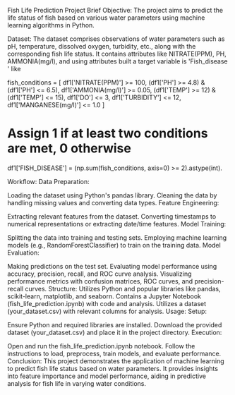 Fish Life Prediction Project Brief
Objective:
The project aims to predict the life status of fish based on various water parameters using machine learning algorithms in Python.

Dataset:
The dataset comprises observations of water parameters such as pH, temperature, dissolved oxygen, turbidity, etc., along with the corresponding fish life status. It contains attributes like NITRATE(PPM), PH, AMMONIA(mg/l), and
using attributes built a  target variable is 'Fish_disease ' like

fish_conditions = [ df1['NITRATE(PPM)'] >= 100, (df1['PH'] >= 4.8) & (df1['PH'] <= 6.5),
df1['AMMONIA(mg/l)'] >= 0.05, (df1['TEMP'] >= 12) & (df1['TEMP'] <= 15),
df1['DO'] <= 3, df1['TURBIDITY'] <= 12, df1['MANGANESE(mg/l)'] <= 1.0 ]
# Assign 1 if at least two conditions are met, 0 otherwise
df1['FISH_DISEASE'] = (np.sum(fish_conditions, axis=0) >= 2).astype(int).

Workflow:
Data Preparation:

Loading the dataset using Python's pandas library.
Cleaning the data by handling missing values and converting data types.
Feature Engineering:

Extracting relevant features from the dataset.
Converting timestamps to numerical representations or extracting date/time features.
Model Training:

Splitting the data into training and testing sets.
Employing machine learning models (e.g., RandomForestClassifier) to train on the training data.
Model Evaluation:

Making predictions on the test set.
Evaluating model performance using accuracy, precision, recall, and ROC curve analysis.
Visualizing performance metrics with confusion matrices, ROC curves, and precision-recall curves.
Structure:
Utilizes Python and popular libraries like pandas, scikit-learn, matplotlib, and seaborn.
Contains a Jupyter Notebook (fish_life_prediction.ipynb) with code and analysis.
Utilizes a dataset (your_dataset.csv) with relevant columns for analysis.
Usage:
Setup:

Ensure Python and required libraries are installed.
Download the provided dataset (your_dataset.csv) and place it in the project directory.
Execution:

Open and run the fish_life_prediction.ipynb notebook.
Follow the instructions to load, preprocess, train models, and evaluate performance.
Conclusion:
This project demonstrates the application of machine learning to predict fish life status based on water parameters. It provides insights into feature importance and model performance, aiding in predictive analysis for fish life in varying water conditions.

